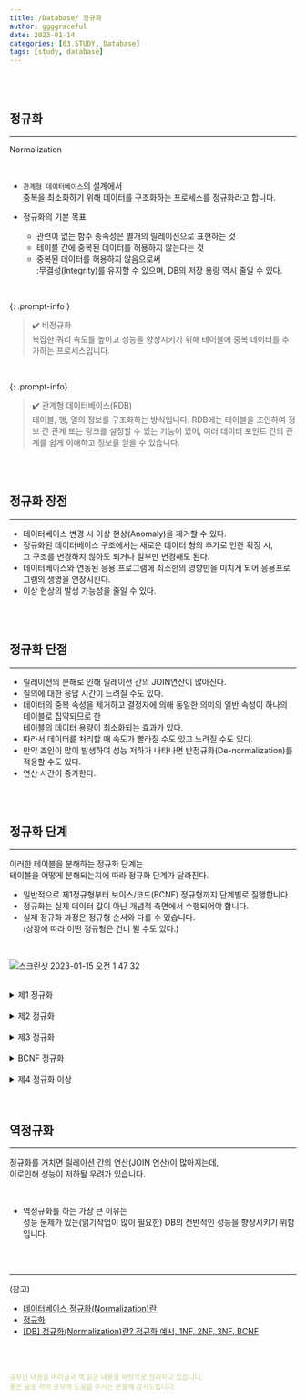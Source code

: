 ```yaml
---
title: /Database/ 정규화
author: ggggraceful
date: 2023-01-14
categories: [03.STUDY, Database]
tags: [study, database]
---
```


<br/>
<br/>

## 정규화

---

Normalization

<br/>

- ```관계형 데이터베이스```의 설계에서  
  중복을 최소화하기 위해 데이터를 구조화하는 프로세스를 정규화라고 합니다.

- 정규화의 기본 목표
  - 관련이 없는 함수 종속성은 별개의 릴레이션으로 표현하는 것
  - 테이블 간에 중복된 데이터를 허용하지 않는다는 것
  - 중복된 데이터를 허용하지 않음으로써  
    :무결성(Integrity)를 유지할 수 있으며, DB의 저장 용량 역시 줄일 수 있다.

<br/>

{: .prompt-info }
> ✔️ 비정규화   
> 복잡한 쿼리 속도를 높이고 성능을 향상시키기 위해 테이블에 중복 데이터를 추가하는 프로세스입니다.

<br/>

{: .prompt-info}

>✔️ 관계형 데이터베이스(RDB)  
>  테이블, 행, 열의 정보를 구조화하는 방식입니다. RDB에는 테이블을 조인하여 정보 간 관계 또는 링크를 설정할 수 있는 기능이 있어, 여러 데이터 포인트 간의 관계를 쉽게 이해하고 정보를 얻을 수 있습니다.

<br/>
<br/>

## 정규화 장점

---

- 데이터베이스 변경 시 이상 현상(Anomaly)을 제거할 수 있다.
- 정규화된 데이터베이스 구조에서는 새로운 데이터 형의 추가로 인한 확장 시,  
  그 구조를 변경하지 않아도 되거나 일부만 변경해도 된다.
- 데이터베이스와 연동된 응용 프로그램에 최소한의 영향만을 미치게 되어 응용프로그램의 생명을 연장시킨다.
- 이상 현상의 발생 가능성을 줄일 수 있다.

<br/>
<br/>

## 정규화 단점

---

- 릴레이션의 분해로 인해 릴레이션 간의 JOIN연산이 많아진다.
- 질의에 대한 응답 시간이 느려질 수도 있다. 
- 데이터의 중복 속성을 제거하고 결정자에 의해 동일한 의미의 일반 속성이 하나의 테이블로 집약되므로 한  
  테이블의 데이터 용량이 최소화되는 효과가 있다.
- 따라서 데이터를 처리할 때 속도가 빨라질 수도 있고 느려질 수도 있다.
- 만약 조인이 많이 발생하여 성능 저하가 나타나면 반정규화(De-normalization)를 적용할 수도 있다.
- 연산 시간이 증가한다.


<br/>
<br/>

## 정규화 단계

---

이러한 테이블을 분해하는 정규화 단계는  
테이블을 어떻게 분해되는지에 따라 정규화 단계가 달라진다.

- 일반적으로 제1정규형부터 보이스/코드(BCNF) 정규형까지 단계별로 질행합니다.
- 정규화는 실제 데이터 값이 아닌 개념적 측면에서 수행되어야 합니다.
- 실제 정규화 과정은 정규형 순서와 다를 수 있습니다.  
  (상황에 따라 어떤 정규형은 건너 뛸 수도 있다.)

<br/>

![스크린샷 2023-01-15 오전 1 47 32](https://user-images.githubusercontent.com/109974940/212484489-2667a95c-2b48-460d-bcbd-180608a0f6dc.png)

<br/>

<details>
<summary> 제1 정규화 </summary>
<div markdown="1">

- 테이블의 컬럼이 원자값(Atomic Value, 하나의 값)을 갖도록 테이블을 분해하는 것 
  (각 컬럼이 하나의 속성만을 가져야 한다.)
- 하나의 컬럼은 같은 종류나 타입(type)의 값을 가져야 한다.
- 각 컬럼이 유일한(unique) 이름을 가져야 한다.
- 칼럼의 순서가 상관없어야 한다.

<br/>

정규화가 필요한 테이블

![1전](https://user-images.githubusercontent.com/109974940/212458791-cb950218-ff5d-46c7-bdce-70b3838498b8.png)

⬇️

정규화 이후 

![1후](https://user-images.githubusercontent.com/109974940/212458783-fb4f9c35-06c7-47f4-b3cd-6592fe40751b.png)

<span style="font-size: 12px; color: rebeccapurple">[(사진출처)](https://code-lab1.tistory.com/48)</span>

</div>
</details>

<br/>

<details>
<summary> 제2 정규화 </summary>
<div markdown="1">

- 제1 정규화를 진행한 테이블에 대해 완전 함수 종속을 만족하도록 테이블을 분해하는 것
- 모든 컬럼이 부분적 종속(Partial Dependency)이 없어야 한다.  
  == 모든 칼럼이 완전 함수 종속을 만족해야 한다.

<br/>

정규화가 필요한 테이블
![2전](https://user-images.githubusercontent.com/109974940/212458798-f5d8f466-7cbd-4cc1-8061-719460de79ab.png)

⬇️

정규화 후

![2후](https://user-images.githubusercontent.com/109974940/212458807-cd49caad-d0b7-42d3-ade1-18fe7428919a.png)

<span style="font-size: 12px; color: rebeccapurple">[(사진출처)](https://code-lab1.tistory.com/48)</span>

</div>
</details>

<br/>

<details>
<summary> 제3 정규화 </summary>
<div markdown="1">

- 제2 정규화를 진행한 테이블에 대해 이행적 종속을 없애도록 테이블을 분해하는 것
- 2 정규형을 만족해야 한다.
- 기본키를 제외한 속성들 간의 이행 종속성 (Transitive Dependency)이 없어야 한다.

<br/>

정규화가 필요한 테이블

![3전](https://user-images.githubusercontent.com/109974940/212458818-33164d75-5290-4a33-90a5-edf9888d06a7.png)

⬇️

정규화 후

![3후](https://user-images.githubusercontent.com/109974940/212458823-6cb6bf6d-2f73-4692-8d49-4ab849c69211.png)

<span style="font-size: 12px; color: rebeccapurple">[(사진출처)](https://code-lab1.tistory.com/48)</span>

</div>
</details>

<br/>

<details>
<summary> BCNF 정규화 </summary>
<div markdown="1">

- 제3 정규화를 진행한 테이블에 대해 모든 결정자가 후보키가 되도록 테이블을 분해하는 것
- 3정규형을 만족해야 한다. 
- 모든 결정자가 후보키 집합에 속해야 한다.

<br/>

정규화가 필요한 테이블

![-전](https://user-images.githubusercontent.com/109974940/212458829-61d96af8-7af4-47fb-90e3-17f57466fe0e.png)

⬇️

정규화 후

![-후](https://user-images.githubusercontent.com/109974940/212458834-9f15fafb-479b-4dbc-95ad-b8b338794d77.png)

<span style="font-size: 12px; color: rebeccapurple">[(사진출처)](https://code-lab1.tistory.com/48)</span>

</div>
</details>

<br/>

<details>
<summary> 제4 정규화 이상 </summary>
<div markdown="1">

![스크린샷 2023-01-14 오후 3 30 00](https://user-images.githubusercontent.com/109974940/212459208-345987f6-8ae5-4ef3-89d9-da9077c1f5eb.png)

<span style="font-size: 12px; color: rebeccapurple">[(사진출처)](https://code-lab1.tistory.com/48)</span>


보통 정규화는 BCNF 까지만 하는 경우가 많고,  
그 이상 정규화를 하면 정규화의 단점이 나타날 수도 있다.

</div>
</details>

<br/>
<br/>

## 역정규화

---

정규화를 거치면 릴레이션 간의 연산(JOIN 연산)이 많아지는데,  
이로인해 성능이 저하될 우려가 있습니다.

<br/>

- 역정규화를 하는 가장 큰 이유는  
  성능 문제가 있는(읽기작업이 많이 필요한) DB의 전반적인 성능을 향상시키기 위함입니다.
  
<br/>
<br/>

---

(참고)

- [데이터베이스 정규화(Normalization)란](https://hongcoding.tistory.com/147)
- [정규화](https://mangkyu.tistory.com/110)
- [[DB] 정규화(Normalization)란? 정규화 예시, 1NF, 2NF, 3NF, BCNF](https://code-lab1.tistory.com/48)

<br/>
<br/>

<span style="font-size: 12px; color:  #cbce91"> 공부한 내용을 여러글과 책 읽은 내용을 바탕으로 정리하고 있습니다.</span>  
<span style="font-size: 12px; color:  #cbce91"> 좋은 글로 저의 공부에 도움을 주시는 분들께 감사드립니다. </span>


<!--

❤️면접예상질문 ❤️

-->
